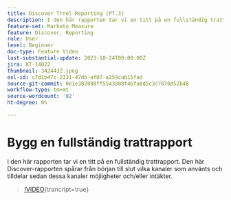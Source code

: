 ```yaml
---
title: Discover Trnel Reporting (PT.3)
description: I den här rapporten tar vi en titt på en fullständig trattrapport. Den här Discover-rapporten spårar från början till slut vilka kanaler som använts och tilldelar sedan dessa kanaler möjligheter och/eller intäkter.
feature-set: Marketo Measure
feature: Discover, Reporting
role: User
level: Beginner
doc-type: Feature Video
last-substantial-update: 2023-10-24T00:00:00Z
jira: KT-14022
thumbnail: 3424432.jpeg
exl-id: c7d1b47c-2331-47db-af07-a259cab15fad
source-git-commit: 0e1e382000ff5543808f46fa8d5c3c7070d52b48
workflow-type: tm+mt
source-wordcount: '82'
ht-degree: 0%

---
```


# Bygg en fullständig trattrapport

I den här rapporten tar vi en titt på en fullständig trattrapport. Den här Discover-rapporten spårar från början till slut vilka kanaler som använts och tilldelar sedan dessa kanaler möjligheter och/eller intäkter.

>[!VIDEO](https://video.tv.adobe.com/v/3424432/?learn=on){trancript=true}
